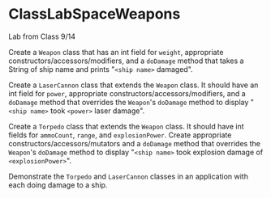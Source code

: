 # ClassLabSpaceWeapons
Lab from Class 9/14

Create a `Weapon` class that has an int field for `weight`, appropriate constructors/accessors/modifiers, and a `doDamage` method that takes a String of ship name
and prints "`<ship name>` damaged".

Create a `LaserCannon` class that extends the `Weapon` class. It should have an int field for `power`, appropriate constructors/accessors/modifiers, and 
a `doDamage` method that overrides the `Weapon`'s `doDamage` method to display "`<ship name>` took `<power>` laser damage".

Create a `Torpedo` class that extends the `Weapon` class. It should have int fields for `ammoCount`, `range`, and `explosionPower`. Create 
appropriate constructors/accessors/mutators and a `doDamage` method that overrides the `Weapon`'s `doDamage` method to display "`<ship name>` took 
explosion damage of `<explosionPower>`".

Demonstrate the `Torpedo` and `LaserCannon` classes in an application with each doing damage to a ship.
